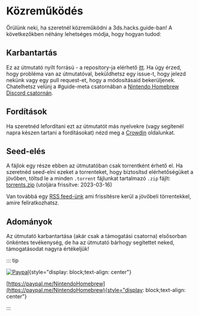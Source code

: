 # Közreműködés

Örülünk neki, ha szeretnél közreműködni a 3ds.hacks.guide-ban! A következőkben néhány lehetséges módja, hogy hogyan tudod:

## Karbantartás

Ez az útmutató nyílt forrású - a repository-ja elérhető [itt](https://github.com/hacks-guide/Guide_3DS). Ha úgy érzed, hogy probléma van az útmutatóval, beküldhetsz egy issue-t, hogy jelezd nekünk vagy egy pull request-et, hogy a módosításaid bekerüljenek. Chatelhetsz velünj a #guide-meta csatornában a [Nintendo Homebrew Discord csatornán](https://discord.gg/MWxPgEp).

## Fordítások

Ha szeretnéd lefordítani ezt az útmutatót más nyelvekre (vagy segítenél napra készen tartani a fordításokat) nézd meg a [Crowdin](https://crowdin.com/project/3ds-guide) oldalunkat.

## Seed-elés

A fájlok egy része ebben az útmutatóban csak torrentként érhető el. Ha szeretnéd seed-elni ezeket a torrenteket, hogy biztosítsd elérhetőségüket a jövőben, töltsd le a minden `.torrent` fájlunkat tartalmazó `.zip` fájlt: [torrents.zip](/assets/torrents.zip) (utoljára frissítve: 2023-03-16)

Van továbbá egy [RSS feed-ünk](/rss.xml) ami frissítésre kerül a jövőbeli törrentekkel, amire feliratkozhatsz.

## Adományok

Az útmutató karbantartása (akár csak a támogatási csatorna) elsősorban önkéntes tevékenység, de ha az útmutató bárhogy segítettet neked, támogatásodat nagyra értékeljük!

::: tip

[![Paypal](/images/paypal_white.png)](https://paypal.me/NintendoHomebrew){style="display: block;text-align: center"}

[https://paypal.me/NintendoHomebrew](https://paypal.me/NintendoHomebrew){style="display: block;text-align: center"}

:::

